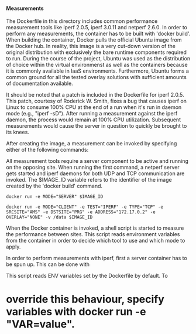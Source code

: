 #### Measurements
The Dockerfile in this directory includes common performance measurement tools like iperf 2.0.5, iperf 3.0.11 and netperf 2.6.0. In order to perform any measurements, the container has to be built with 'docker build'. When building the container, Docker pulls the official Ubuntu image from the Docker hub. In reality, this image is a very cut-down version of the original distribution with exclusively the bare runtime components required to run. During the course of the project, Ubuntu was used as the distribution of choice within the virtual environmenst as well as the containers because it is commonly available in IaaS environments. Furthermore, Ubuntu forms a common ground for all the tested overlay solutions with sufficient amounts of documentation available.

It should be noted that a patch is included in the Dockerfile for iperf 2.0.5. This patch, courtesy of Roderick W. Smith, fixes a bug that causes iperf on Linux to consume 100% CPU at the end of a run when it's run in daemon mode (e.g., "iperf -sD"). After running a measurement against the iperf daemon, the process would remain at 100% CPU utilization. Subsequent measurements would cause the server in question to quickly be brought to its knees. 

After creating the image, a measurement can be invoked by specifying either of the following commands:

All measurement tools require a server component to be active and running on the opposing site. When running the first command, a netperf server gets started and iperf daemons for both UDP and TCP communication are invoked. The $IMAGE_ID variable refers to the identifier of the image created by the 'docker build' command. 

``` docker run -e MODE="SERVER" $IMAGE_ID  ```

```docker run -e MODE="CLIENT" -e TEST="IPERF" -e TYPE="TCP" -e SRCSITE="AMS" -e DSTSITE="PRG" -e ADDRESS="172.17.0.2" -e OVERLAY="NONE" -v /data $IMAGE_ID ```

When the Docker container is invoked, a shell script is started to measure the performance between sites. This script reads environment variables from the container in order to decide which tool to use and which mode to apply. 

In order to perform measurements with iperf, first a server container has to be spun up. This can be done with 
 


This script reads ENV variables set by the Dockerfile by default. To
# override this behaviour, specify variables with docker run -e "VAR=value".
